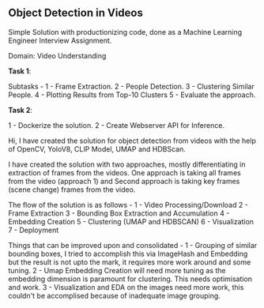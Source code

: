 ## Object Detection in Videos

Simple Solution with productionizing code, done as a Machine Learning Engineer Interview Assignment.

Domain: Video Understanding

**Task 1**:

Subtasks - 
1 - Frame Extraction.
2 - People Detection.
3 - Clustering Similar People.
4 - Plotting Results from Top-10 Clusters
5 - Evaluate the approach.

**Task 2**:

1 - Dockerize the solution.
2 - Create Webserver API for Inference.

Hi, I have created the solution for object detection from videos with the help of OpenCV, YoloV8, CLIP Model, UMAP and HDBScan.

I have created the solution with two approaches, mostly differentiating in extraction of frames from the videos. One approach is taking all frames from the video (approach 1) and Second approach is taking key frames (scene change) frames from the video.

The flow of the solution is as follows - 
1 - Video Processing/Download
2 - Frame Extraction
3 - Bounding Box Extraction and Accumulation
4 - Embedding Creation
5 - Clustering (UMAP and HDBSCAN)
6 - Visualization
7 - Deployment

Things that can be improved upon and consolidated  - 
1 - Grouping of similar bounding boxes, I tried to accomplish this via ImageHash and Embedding but the result is not upto the mark, it requires more work around and some tuning.
2 - Umap Embedding Creation will need more tuning as the embedding dimension is paramount for clustering. This needs optimisation and work.
3 - Visualization and EDA on the images need more work, this couldn't be accomplised because of inadequate image grouping.